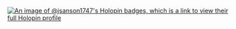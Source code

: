 [![An image of @jsanson1747's Holopin badges, which is a link to view their full Holopin profile](https://holopin.me/jsanson1747)](https://holopin.io/@jsanson1747)
